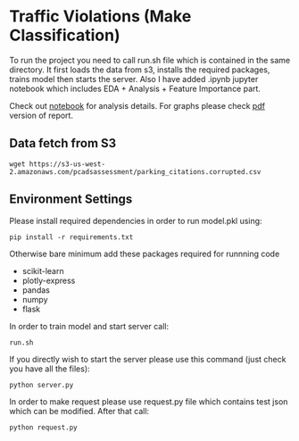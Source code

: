 # Traffic Violations (Make Classification)

To run the project you need to call run.sh file which is contained in the same directory. It first loads the data from s3, installs the required packages, trains model then starts the server. Also I have added .ipynb jupyter notebook which includes EDA + Analysis + Feature Importance part. <br>

Check out [notebook](https://github.com/Rajasvi/traffic-violations-make-classification/blob/main/traffic_violations.ipynb]) for analysis details. For graphs please check [pdf](https://github.com/Rajasvi/traffic-violations-make-classification/blob/main/traffic_violations.pdf]) version of report.

## Data fetch from S3
```
wget https://s3-us-west-2.amazonaws.com/pcadsassessment/parking_citations.corrupted.csv
```
## Environment Settings
Please install required dependencies in order to run model.pkl using:
```
pip install -r requirements.txt
```
Otherwise bare minimum add these packages required for runnning code

- scikit-learn
- plotly-express
- pandas
- numpy
- flask

In order to train model and start server call:
```
run.sh
```
If you directly wish to start the server please use this command (just check you have all the files): <br>
```
python server.py
```
In order to make request please use request.py file which contains test json which can be modified. After that call: 
<br>

```
python request.py
```
